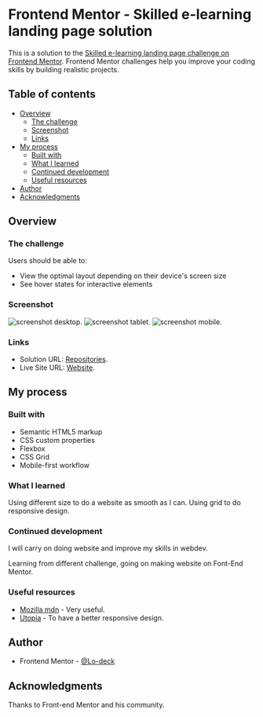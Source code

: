 # Frontend Mentor - Skilled e-learning landing page solution

This is a solution to the [Skilled e-learning landing page challenge on Frontend Mentor](https://www.frontendmentor.io/challenges/skilled-elearning-landing-page-S1ObDrZ8q). Frontend Mentor challenges help you improve your coding skills by building realistic projects.

## Table of contents

- [Overview](#overview)
  - [The challenge](#the-challenge)
  - [Screenshot](#screenshot)
  - [Links](#links)
- [My process](#my-process)
  - [Built with](#built-with)
  - [What I learned](#what-i-learned)
  - [Continued development](#continued-development)
  - [Useful resources](#useful-resources)
- [Author](#author)
- [Acknowledgments](#acknowledgments)

## Overview

### The challenge

Users should be able to:

- View the optimal layout depending on their device's screen size
- See hover states for interactive elements

### Screenshot

![screenshot desktop](https://github.com/Lo-Deck/Skilled-e-learning-landing-page/blob/main/screenshot/Skilled%20e-learning%20landing%20page-desktop.png).
![screenshot tablet](https://github.com/Lo-Deck/Skilled-e-learning-landing-page/blob/main/screenshot/Skilled%20e-learning%20landing%20page-tablet.png).
![screenshot mobile](https://github.com/Lo-Deck/Skilled-e-learning-landing-page/blob/main/screenshot/Skilled%20e-learning%20landing%20page-mobile.png).



### Links

- Solution URL: [Repositories](https://github.com/Lo-Deck/Skilled-e-learning-landing-page).
- Live Site URL: [Website](https://lo-deck.github.io/Skilled-e-learning-landing-page/).


## My process

### Built with

- Semantic HTML5 markup
- CSS custom properties
- Flexbox
- CSS Grid
- Mobile-first workflow


### What I learned

Using different size to do a website as smooth as I can.
Using grid to do responsive design.

### Continued development

I will carry on doing website and improve my skills in webdev.

Learning from different challenge, going on making website on Font-End Mentor.


### Useful resources

- [Mozilla mdn](https://developer.mozilla.org/) - Very useful.
- [Utopia](https://utopia.fyi/) - To have a better responsive design.


## Author

- Frontend Mentor - [@Lo-deck](https://www.frontendmentor.io/profile/Lo-Deck)


## Acknowledgments

Thanks to Front-end Mentor and his community.
